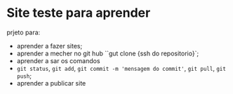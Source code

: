 # Site teste para aprender

prjeto para:
 * aprender a fazer sites;
 * aprender a mecher no git hub ``gut clone {ssh do repositorio}`;
 * aprender a sar os comandos
  * `git status`, `git add`, `git commit -m 'mensagem do commit'`, `git pull`, `git push`;
 * aprender a publicar site
